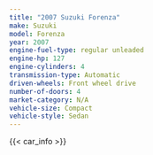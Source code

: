 ```yaml
---
title: "2007 Suzuki Forenza"
make: Suzuki
model: Forenza
year: 2007
engine-fuel-type: regular unleaded
engine-hp: 127
engine-cylinders: 4
transmission-type: Automatic
driven-wheels: Front wheel drive
number-of-doors: 4
market-category: N/A
vehicle-size: Compact
vehicle-style: Sedan
---
```


{{< car_info >}}
